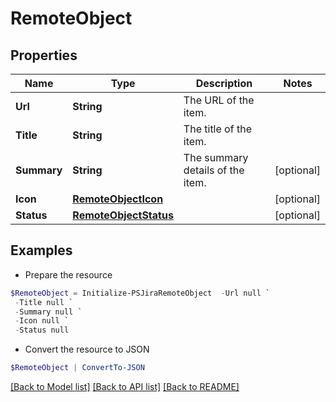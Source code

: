# RemoteObject
## Properties

Name | Type | Description | Notes
------------ | ------------- | ------------- | -------------
**Url** | **String** | The URL of the item. | 
**Title** | **String** | The title of the item. | 
**Summary** | **String** | The summary details of the item. | [optional] 
**Icon** | [**RemoteObjectIcon**](RemoteObjectIcon.md) |  | [optional] 
**Status** | [**RemoteObjectStatus**](RemoteObjectStatus.md) |  | [optional] 

## Examples

- Prepare the resource
```powershell
$RemoteObject = Initialize-PSJiraRemoteObject  -Url null `
 -Title null `
 -Summary null `
 -Icon null `
 -Status null
```

- Convert the resource to JSON
```powershell
$RemoteObject | ConvertTo-JSON
```

[[Back to Model list]](../README.md#documentation-for-models) [[Back to API list]](../README.md#documentation-for-api-endpoints) [[Back to README]](../README.md)

